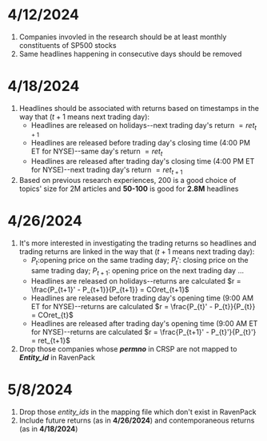# 4/12/2024
1. Companies invovled in the research should be at least monthly constituents of SP500 stocks
2. Same headlines happening in consecutive days should be removed

# 4/18/2024
1. Headlines should be associated with returns based on timestamps in the way that ($t+1$ means next trading day):
   * Headlines are released on holidays--next trading day's return $= ret_{t+1}$
   * Headlines are released before trading day's closing time (4:00 PM ET for NYSE)--same day's return $= ret_{t}$
   * Headlines are released after trading day's closing time (4:00 PM ET for NYSE)--next trading day's return $= ret_{t+1}$
2. Based on previous research experiences, 200 is a good choice of topics' size for 2M articles and **50-100** is good for **2.8M** headlines

# 4/26/2024
1. It's more interested in investigating the trading returns so headlines and trading returns are linked in the way that ($t+1$ means next trading day):
   * $P_{t}$:opening price on the same trading day; $P_{t}'$: closing price on the same trading day; $P_{t+1}$: opening price on the next trading day ...
   * Headlines are released on holidays--returns are calculated $r = \frac{P_{t+1}' - P_{t+1}}{P_{t+1}} = COret_{t+1}$ 
   * Headlines are released before trading day's opening time (9:00 AM ET for NYSE)--returns are calculated $r = \frac{P_{t}' - P_{t}}{P_{t}} = COret_{t}$
   * Headlines are released after trading day's opening time (9:00 AM ET for NYSE)--returns are calculated $r = \frac{P_{t+1}' - P_{t}'}{P_{t}'} = ret_{t+1}$
2. Drop those companies whose ***permno*** in CRSP are not mapped to ***Entity_id*** in RavenPack

# 5/8/2024
1. Drop those *entity_ids* in the mapping file which don't exist in RavenPack
2. Include future returns (as in **4/26/2024**) and contemporaneous  returns (as in **4/18/2024**)
